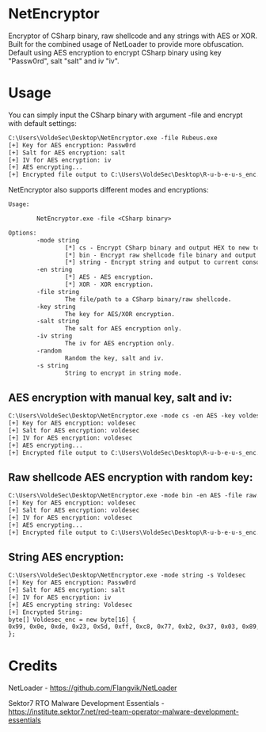 # NetEncryptor
Encryptor of CSharp binary, raw shellcode and any strings with AES or XOR. Built for the combined usage of NetLoader to provide more obfuscation.
Default using AES encryption to encrypt CSharp binary using key "Passw0rd", salt "salt" and iv "iv".

# Usage

You can simply input the CSharp binary with argument -file and encrypt with default settings:
```texinfo
C:\Users\VoldeSec\Desktop\NetEncryptor.exe -file Rubeus.exe
[+] Key for AES encryption: Passw0rd
[+] Salt for AES encryption: salt
[+] IV for AES encryption: iv
[+] AES encrypting...
[+] Encrypted file output to C:\Users\VoldeSec\Desktop\R-u-b-e-u-s_enc.txt
```
NetEncryptor also supports different modes and encryptions:
```texinfo
Usage:

        NetEncryptor.exe -file <CSharp binary>

Options:
        -mode string
                [*] cs - Encrypt CSharp binary and output HEX to new text file.
                [*] bin - Encrypt raw shellcode file binary and output to new bin file.
                [*] string - Encrypt string and output to current console.
        -en string
                [*] AES - AES encryption.
                [*] XOR - XOR encryption.
        -file string
                The file/path to a CSharp binary/raw shellcode.
        -key string
                The key for AES/XOR encryption.
        -salt string
                The salt for AES encryption only.
        -iv string
                The iv for AES encryption only.
        -random
                Random the key, salt and iv.
        -s string
                String to encrypt in string mode.
```

## AES encryption with manual key, salt and iv:
```texinfo
C:\Users\VoldeSec\Desktop\NetEncryptor.exe -mode cs -en AES -key voldesec -salt voldesec -iv voldesec -file Rubeus.exe
[+] Key for AES encryption: voldesec
[+] Salt for AES encryption: voldesec
[+] IV for AES encryption: voldesec
[+] AES encrypting...
[+] Encrypted file output to C:\Users\VoldeSec\Desktop\R-u-b-e-u-s_enc.txt
```

## Raw shellcode AES encryption with random key:
```texinfo
C:\Users\VoldeSec\Desktop\NetEncryptor.exe -mode bin -en AES -file raw.bin --random
[+] Key for AES encryption: voldesec
[+] Salt for AES encryption: voldesec
[+] IV for AES encryption: voldesec
[+] AES encrypting...
[+] Encrypted file output to C:\Users\VoldeSec\Desktop\R-u-b-e-u-s_enc.txt
```
## String AES encryption:
```texinfo
C:\Users\VoldeSec\Desktop\NetEncryptor.exe -mode string -s Voldesec
[+] Key for AES encryption: Passw0rd
[+] Salt for AES encryption: salt
[+] IV for AES encryption: iv
[+] AES encrypting string: Voldesec
[+] Encrypted String:
byte[] Voldesec_enc = new byte[16] {
0x99, 0x0e, 0xde, 0x23, 0x5d, 0xff, 0xc8, 0x77, 0xb2, 0x37, 0x03, 0x89, 0x75, 0xc5, 0xad, 0x93
};
```
# Credits
NetLoader - <https://github.com/Flangvik/NetLoader>

Sektor7 RTO Malware Development Essentials - <https://institute.sektor7.net/red-team-operator-malware-development-essentials>
